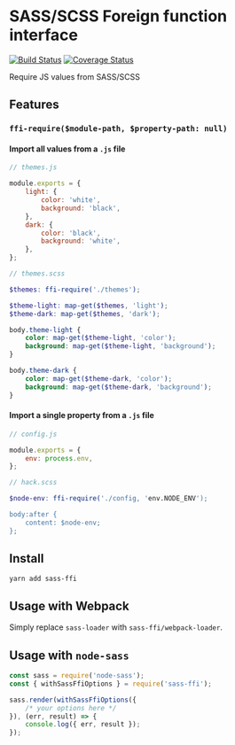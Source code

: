 # SASS/SCSS Foreign function interface
[![Build Status](https://travis-ci.org/futpib/sass-ffi.svg?branch=master)](https://travis-ci.org/futpib/sass-ffi) [![Coverage Status](https://coveralls.io/repos/github/futpib/sass-ffi/badge.svg?branch=master)](https://coveralls.io/github/futpib/sass-ffi?branch=master)

Require JS values from SASS/SCSS

## Features

### `ffi-require($module-path, $property-path: null)`

#### Import all values from a `.js` file

```js
// themes.js

module.exports = {
	light: {
		color: 'white',
		background: 'black',
	},
	dark: {
		color: 'black',
		background: 'white',
	},
};
```

```scss
// themes.scss

$themes: ffi-require('./themes');

$theme-light: map-get($themes, 'light');
$theme-dark: map-get($themes, 'dark');

body.theme-light {
	color: map-get($theme-light, 'color');
	background: map-get($theme-light, 'background');
}

body.theme-dark {
	color: map-get($theme-dark, 'color');
	background: map-get($theme-dark, 'background');
}
```

#### Import a single property from a `.js` file

```js
// config.js

module.exports = {
	env: process.env,
};

```

```scss
// hack.scss

$node-env: ffi-require('./config, 'env.NODE_ENV');

body:after {
	content: $node-env;
};
```

## Install

```
yarn add sass-ffi
```

## Usage with Webpack

Simply replace `sass-loader` with `sass-ffi/webpack-loader`.

## Usage with `node-sass`

```js
const sass = require('node-sass');
const { withSassFfiOptions } = require('sass-ffi');

sass.render(withSassFfiOptions({
	/* your options here */
}), (err, result) => {
	console.log({ err, result });
});
```
